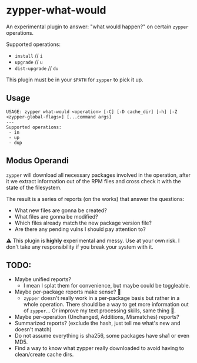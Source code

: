 zypper-what-would
===

An experimental plugin to answer: "what would happen?" on certain `zypper`
operations.

Supported operations:

- `install` // `i`
- `upgrade` // `u`
- `dist-upgrade` // `du`

This plugin must be in your `$PATH` for `zypper` to pick it up.


Usage
-----
```
USAGE: zypper what-would <operation> [-C] [-D cache_dir] [-h] [-Z <zypper-global-flags>] [...command args]
---
Supported operations:
 - in
 - up
 - dup
```

Modus Operandi
--------------

`zypper` will download all necessary packages involved in the operation, after it
we extract information out of the RPM files and cross check it with the state
of the filesystem.

The result is a series of reports (on the works) that answer the questions:

- What new files are gonna be created?
- What files are gonna be modified?
- Which files already match the new package version file?
- Are there any pending vulns I should pay attention to?

⚠ This plugin is **highly** experimental and messy. Use at your own risk. I don't take any responsibility if you break your system with it.

TODO:
----

- Maybe unified reports?
    * I mean I splat them for convenience, but maybe could be toggleable.
- Maybe per-package reports make sense? 🤔
	* `zypper` doesn't really work in a per-package basis but rather in a whole operation. There should be a way to get more information out of `zypper`... Or improve my text processing skills, same thing 🤷.
- Maybe per-operation (Unchanged, Additions, Mismatches) reports?
- Summarized reports? (exclude the hash, just tell me what's new and doesn't match)
- Do not assume everything is sha256, some packages have sha1 or even MD5.
- Find a way to know what zypper really downloaded to avoid having to clean/create cache dirs.
